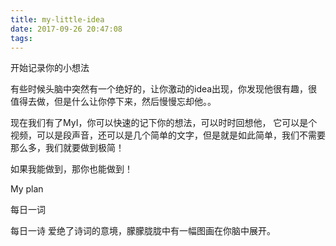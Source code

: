 ```yaml
---
title: my-little-idea
date: 2017-09-26 20:47:08
tags:
---
```


开始记录你的小想法

有些时候头脑中突然有一个绝好的，让你激动的idea出现，你发现他很有趣，很值得去做，但是什么让你停下来，然后慢慢忘却他。。

现在我们有了MyI，你可以快速的记下你的想法，可以时时回想他，
它可以是个视频，可以是段声音，还可以是几个简单的文字，但是就是如此简单，我们不需要那么多，我们就要做到极简！

如果我能做到，那你也能做到！


My plan


每日一词


每日一诗
爱绝了诗词的意境，朦朦胧胧中有一幅图画在你脑中展开。
